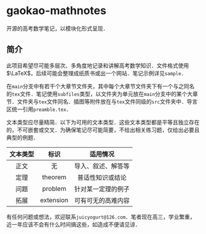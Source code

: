 # gaokao-mathnotes
开源的高考数学笔记，以模块化形式呈现．

## 简介
此项目希望尽可能多层次、多角度地记录和讲解高考数学知识．文件格式使用$\LaTeX$，后续可能会整理成纸质书或出一个网站．笔记示例详见`sample`．

在`main`分支中有若干个大章节文件夹，其中每个大章节文件夹下有一个与之同名的`tex`文件．笔记使用`subfiles`类型，以文件夹为单元放在`main`分支中的某个大章节．文件夹与`tex`文件同名．插图等附件放在与`tex`文件同级的`src`文件夹中．导言区统一引用`preamble.tex`．

文本类型应尽量精简．以下为可用的文本类型．这些文本类型都是平等且独立存在的，不可嵌套或交叉．为确保笔记尽可能简要，不给出相关练习题，仅给出必要且典型的例题．

|文本类型|标识|适用情况|
|:-----:|:---:|:----:|
|正文|无|导入、叙述、解答等|
|定理|theorem|普适性知识或结论|
|问题|problem|针对某一定理的例子|
|拓展|extension|可有可无的高难内容|

有任何问题或想法，欢迎联系`juicyogurt@126.com`．笔者现在高三，学业繁重，近一年应该不会有什么时间搞这些，如造成不便请见谅．